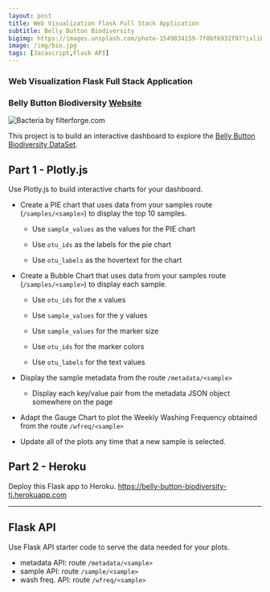 ```yaml
---
layout: post
title: Web Visualization Flask Full Stack Application
subtitle: Belly Button Biodiversity
bigimg: https://images.unsplash.com/photo-1549834159-7f0bf6932f97?ixlib=rb-1.2.1&ixid=eyJhcHBfaWQiOjEyMDd9&auto=format&fit=crop&w=1050&q=80
image: /img/bio.jpg
tags: [Jacascript,Flask API]
---
```



### Web Visualization Flask Full Stack Application
### Belly Button Biodiversity [Website](https://belly-button-biodiversity-tj.herokuapp.com)

![Bacteria by filterforge.com](http://robdunnlab.com/wp-content/uploads/microbes-sem.jpg)

This project is to build an interactive dashboard to explore the [Belly Button Biodiversity DataSet](http://robdunnlab.com/projects/belly-button-biodiversity/).

## Part 1 - Plotly.js

Use Plotly.js to build interactive charts for your dashboard.

* Create a PIE chart that uses data from your samples route (`/samples/<sample>`) to display the top 10 samples.

  * Use `sample_values` as the values for the PIE chart

  * Use `otu_ids` as the labels for the pie chart

  * Use `otu_labels` as the hovertext for the chart


* Create a Bubble Chart that uses data from your samples route (`/samples/<sample>`) to display each sample.

  * Use `otu_ids` for the x values

  * Use `sample_values` for the y values

  * Use `sample_values` for the marker size

  * Use `otu_ids` for the marker colors

  * Use `otu_labels` for the text values


* Display the sample metadata from the route `/metadata/<sample>`

  * Display each key/value pair from the metadata JSON object somewhere on the page

* Adapt the Gauge Chart to plot the Weekly Washing Frequency obtained from the route `/wfreq/<sample>`


* Update all of the plots any time that a new sample is selected.


## Part 2 - Heroku

Deploy this Flask app to Heroku. <https://belly-button-biodiversity-tj.herokuapp.com>


- - -

## Flask API

Use Flask API starter code to serve the data needed for your plots.

*  metadata API: route `/metadata/<sample>`
*  sample API: route `/sample/<sample>`
*  wash freq. API: route `/wfreq/<sample>`


